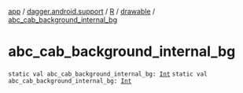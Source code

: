 [app](../../../index.md) / [dagger.android.support](../../index.md) / [R](../index.md) / [drawable](index.md) / [abc_cab_background_internal_bg](./abc_cab_background_internal_bg.md)

# abc_cab_background_internal_bg

`static val abc_cab_background_internal_bg: `[`Int`](https://kotlinlang.org/api/latest/jvm/stdlib/kotlin/-int/index.html)
`static val abc_cab_background_internal_bg: `[`Int`](https://kotlinlang.org/api/latest/jvm/stdlib/kotlin/-int/index.html)